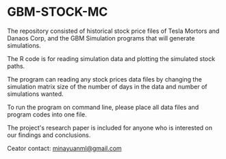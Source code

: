 # GBM-STOCK-MC

The repository consisted of historical stock price files of Tesla Mortors and Danaos Corp, and the GBM Simulation programs
that will generate simulations.

The R code is for reading simulation data and plotting the simulated stock paths.

The program can reading any stock prices data files by changing the simulation matrix size of the 
number of days in the data and number of simulations wanted. 

To run the program on command line, please place all data files and program codes into one file. 

The project's research paper is included for anyone who is interested on our findings and conclusions.

Ceator contact: minayuanml@gmail.com
